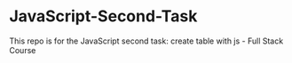 # JavaScript-Second-Task
This repo is for the JavaScript second task: create table with js - Full Stack Course
